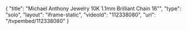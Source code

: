 {
    "title": "Michael Anthony Jewelry 10K 1.1mm Brilliant Chain 16\"",
    "type": "solo",
    "layout": "iframe-static",
    "videoId": "112338080",
    "url": "\/tvpembed\/112338080"
}